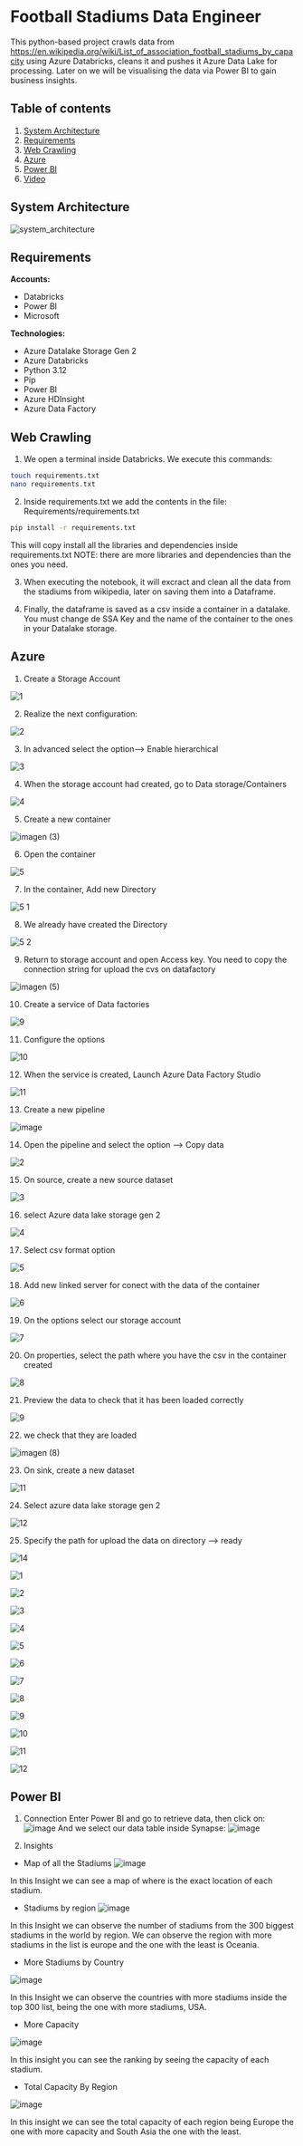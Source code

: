 
# Football Stadiums Data Engineer

This python-based project crawls data from https://en.wikipedia.org/wiki/List_of_association_football_stadiums_by_capacity using Azure Databricks, cleans it and pushes it Azure Data Lake for processing. Later on we will be visualising the data via Power BI to gain business insights.

## Table of contents

1. [System Architecture](#system-architecture)
2. [Requirements](#requirements)
3. [Web Crawling](#web-crawling)
6. [Azure](#azure)
7. [Power BI](#power-bi)
8. [Video](#video)

## System Architecture
![system_architecture](https://github.com/user-attachments/assets/7afa1916-d20e-4151-9be5-95840d77fa98)

## Requirements
**Accounts:**
  - Databricks
  - Power BI
  - Microsoft

**Technologies:**
  - Azure Datalake Storage Gen 2
  - Azure Databricks
  - Python 3.12
  - Pip
  - Power BI
  - Azure HDInsight
  - Azure Data Factory

## Web Crawling
1. We open a terminal inside Databricks. We execute this commands: 
```bash
touch requirements.txt
nano requirements.txt
```
2. Inside requirements.txt we add the contents in the file: Requirements/requirements.txt
```bash
pip install -r requirements.txt
```
This will copy install all the libraries and dependencies inside requirements.txt
NOTE: there are more libraries and dependencies than the ones you need.

3. When executing the notebook, it will excract and clean all the data from the stadiums from wikipedia, later on saving them into a Dataframe.

4. Finally, the dataframe is saved as a csv inside a container in a datalake. You must change de SSA Key and the name of the container to the ones in your Datalake storage.

## Azure
1. Create a Storage Account

![1](https://github.com/user-attachments/assets/c0f3bec2-4b82-432f-9d4d-64e8bdb9b706)

2. Realize the next configuration:

![2](https://github.com/user-attachments/assets/1becd5e9-4e24-48b1-8c32-24008f430603)

3. In advanced select the option--> Enable hierarchical

![3](https://github.com/user-attachments/assets/55fd5bde-bbd3-4353-bd79-1f23f28345a8)

4. When the storage account had created, go to Data storage/Containers

![4](https://github.com/user-attachments/assets/e3d503d0-bbf7-4511-93b7-4aa97d303282)

5. Create a new container

![imagen (3)](https://github.com/user-attachments/assets/cfa23ab8-9197-40e4-ad9d-73e188657c4f)

6. Open the container

![5](https://github.com/user-attachments/assets/284616c5-a09d-43de-99ee-482007e00422)

7. In the container, Add new Directory

![5 1](https://github.com/user-attachments/assets/5734586e-c132-4010-a409-127bbfd6a2ad)

8. We already have created the Directory

![5 2](https://github.com/user-attachments/assets/15fe9b07-41c5-4e76-a139-42c5a0e28e3c)

9. Return to storage account and open Access key. You need to copy the connection string for upload the cvs on datafactory   

![imagen (5)](https://github.com/user-attachments/assets/35e5afcd-a3db-4584-9336-7edcd5402513)

10. Create a service of Data factories

![9](https://github.com/user-attachments/assets/136ee279-ab95-401f-8ea1-31890bd65904)

11. Configure the options 

![10](https://github.com/user-attachments/assets/fb02bb7f-fb3a-4a6a-8ff2-246b619eabcf)

12. When the service is created, Launch Azure Data Factory Studio 

![11](https://github.com/user-attachments/assets/2bd7ecc4-c319-480d-92b2-e4e38d108dc4)

13. Create a new pipeline

![image](https://github.com/user-attachments/assets/78fd6b95-e753-4c96-abe7-c3972042dd1e)

14. Open the pipeline and select the option --> Copy data

![2](https://github.com/user-attachments/assets/637c576b-c79d-4d2b-9ec5-94bba46bf843)

15. On source, create a new source dataset

![3](https://github.com/user-attachments/assets/c666e650-db0c-4654-927f-78edac8ff33f)

16. select Azure data lake storage gen 2

![4](https://github.com/user-attachments/assets/395bc48e-35b5-4633-ac72-64cfa2c6e207)

17. Select csv format option 

![5](https://github.com/user-attachments/assets/4d0b490e-0e04-4f9f-87d6-9be66a7d33b1)

18. Add new linked server for conect with the data of the container

![6](https://github.com/user-attachments/assets/951c20e0-f9b1-4e97-b0dc-80d6985c0a92)

19. On the options select our storage account 

![7](https://github.com/user-attachments/assets/36a52843-3af1-4319-9aac-0c2cf0cf5bcf)

20. On properties, select the path where you have the csv in the container created 

![8](https://github.com/user-attachments/assets/de5f87ec-6e8d-4750-abd1-1adefca4b4b1)

21. Preview the data to check that it has been loaded correctly  

![9](https://github.com/user-attachments/assets/399fd52f-4f7b-49e3-afd9-2a2064eafd03)

22. we check that they are loaded 

![imagen (8)](https://github.com/user-attachments/assets/88bb6f0c-e425-48f7-a8d2-160a7878e9b6)

23. On sink, create a new dataset 

![11](https://github.com/user-attachments/assets/b4bd5658-085b-468e-bb24-d7ad2335b99e)

24. Select azure data lake storage gen 2

![12](https://github.com/user-attachments/assets/12f2721f-64ee-4441-8112-44faef79bba6)

25. Specify the path for upload the data on directory --> ready 

![14](https://github.com/user-attachments/assets/4640942f-9b86-4489-a06f-a5567c2c167e)

![1](https://github.com/user-attachments/assets/5f84b9fe-833d-4dc7-bf1b-f9fa80c9a84d)

![2](https://github.com/user-attachments/assets/8afda5f8-ebdd-477f-9f04-186e4e1e6279)

![3](https://github.com/user-attachments/assets/96b7210d-5689-4807-8491-7b981a221e6d)

![4](https://github.com/user-attachments/assets/b830b225-a82a-45bc-860b-146ae632e424)


![5](https://github.com/user-attachments/assets/16a2952e-2c19-49a2-93dd-e77747a644e8)

![6](https://github.com/user-attachments/assets/d5d4582a-8e99-42f8-b5b3-b3c438dae056)


![7](https://github.com/user-attachments/assets/741a9e87-eacf-4e78-872b-f539ca409d67)

![8](https://github.com/user-attachments/assets/01132c92-99bd-4e13-a92b-a54190ab27a7)


![9](https://github.com/user-attachments/assets/c4a81e4b-4de7-4024-ba6a-3fd354af75e5)

![10](https://github.com/user-attachments/assets/abbb8d80-a32c-4242-a190-e2b47e1ccb80)


![11](https://github.com/user-attachments/assets/82a1e33a-bb8b-49cb-bf29-1df4e203632c)


![12](https://github.com/user-attachments/assets/93ebeaab-c45f-4f93-964e-15120a97991c)


## Power BI

1. Connection
Enter Power BI and go to retrieve data, then click on:
![image](https://github.com/user-attachments/assets/67a29d8e-350c-4baf-ad86-73da062fa66d)
And we select our data table inside Synapse:
![image](https://github.com/user-attachments/assets/09c71b34-1d6d-4d63-a3ab-1563fb16e957)

2. Insights
   
- Map of all the Stadiums 
   ![image](https://github.com/user-attachments/assets/399eb947-a388-4487-be96-170f14adbc45)

In this Insight we can see a map of where is the exact location of each stadium.

- Stadiums by region
  ![image](https://github.com/user-attachments/assets/a1c1a97a-5ae2-480a-b84a-e0ad63fd95a3)

In this Insight we can observe the number of stadiums from the 300 biggest stadiums in the world by region. We can observe the region with more stadiums in the list is europe and the one with the least is Oceania.

- More Stadiums by Country
  
![image](https://github.com/user-attachments/assets/91b3b4b8-b73e-49de-ab2b-2b88dc04c386)

In this Insight we can observe the countries with more stadiums inside the top 300 list, being the one with more stadiums, USA.

- More Capacity

![image](https://github.com/user-attachments/assets/5e7f53de-a6c9-4005-9c73-7f51fd601eba)

In this insight you can see the ranking by seeing the capacity of each stadium.

- Total Capacity By Region

![image](https://github.com/user-attachments/assets/c343cb49-9f37-43f3-b196-2b7b31a11fab)

In this insight we can see the total capacity of each region being Europe the one with more capacity and South Asia the one with the least.

